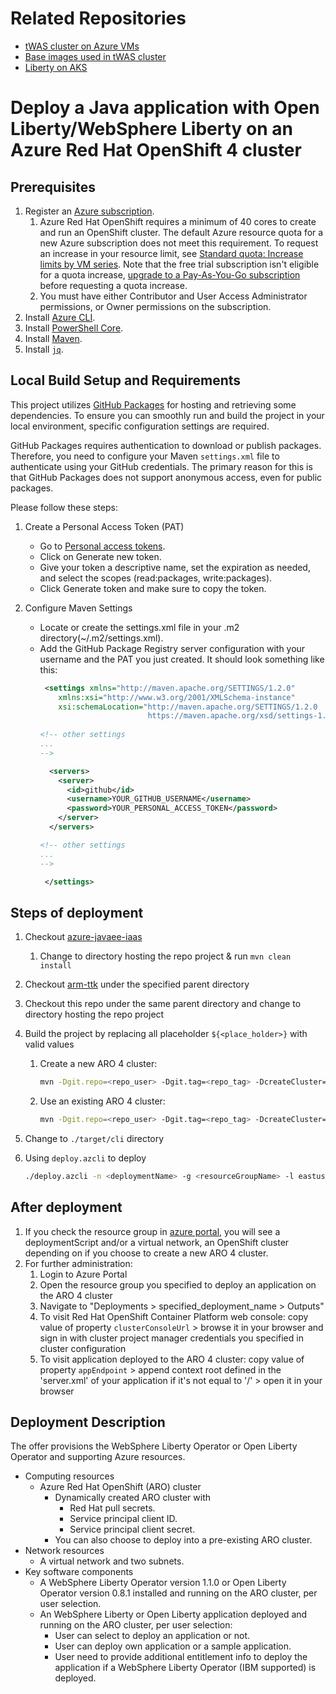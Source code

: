 <!-- Copyright (c) Microsoft Corporation. -->
<!-- Copyright (c) IBM Corporation. -->

# Related Repositories

* [tWAS cluster on Azure VMs](https://github.com/WASdev/azure.websphere-traditional.cluster)
* [Base images used in tWAS cluster](https://github.com/WASdev/azure.websphere-traditional.image)
* [Liberty on AKS](https://github.com/WASdev/azure.liberty.aks)

# Deploy a Java application with Open Liberty/WebSphere Liberty on an Azure Red Hat OpenShift 4 cluster

## Prerequisites

1. Register an [Azure subscription](https://azure.microsoft.com/).
   1. Azure Red Hat OpenShift requires a minimum of 40 cores to create and run an OpenShift cluster. The default Azure resource quota for a new Azure subscription does not meet this requirement. To request an increase in your resource limit, see [Standard quota: Increase limits by VM series](https://docs.microsoft.com/en-us/azure/azure-portal/supportability/per-vm-quota-requests). Note that the free trial subscription isn't eligible for a quota increase, [upgrade to a Pay-As-You-Go subscription](https://docs.microsoft.com/en-us/azure/cost-management-billing/manage/upgrade-azure-subscription) before requesting a quota increase.
   1. You must have either Contributor and User Access Administrator permissions, or Owner permissions on the subscription.
1. Install [Azure CLI](https://docs.microsoft.com/cli/azure/install-azure-cli?view=azure-cli-latest).
1. Install [PowerShell Core](https://docs.microsoft.com/powershell/scripting/install/installing-powershell-core-on-linux?view=powershell-7.1).
1. Install [Maven](https://maven.apache.org/download.cgi).
1. Install [`jq`](https://stedolan.github.io/jq/download/).

## Local Build Setup and Requirements
This project utilizes [GitHub Packages](https://github.com/features/packages) for hosting and retrieving some dependencies. To ensure you can smoothly run and build the project in your local environment, specific configuration settings are required.

GitHub Packages requires authentication to download or publish packages. Therefore, you need to configure your Maven `settings.xml` file to authenticate using your GitHub credentials. The primary reason for this is that GitHub Packages does not support anonymous access, even for public packages.

Please follow these steps:

1. Create a Personal Access Token (PAT)
    - Go to [Personal access tokens](https://github.com/settings/tokens).
    - Click on Generate new token.
    - Give your token a descriptive name, set the expiration as needed, and select the scopes (read:packages, write:packages).
    - Click Generate token and make sure to copy the token.

2. Configure Maven Settings
    - Locate or create the settings.xml file in your .m2 directory(~/.m2/settings.xml).
    - Add the GitHub Package Registry server configuration with your username and the PAT you just created. It should look something like this:
       ```xml
        <settings xmlns="http://maven.apache.org/SETTINGS/1.2.0"
           xmlns:xsi="http://www.w3.org/2001/XMLSchema-instance"
           xsi:schemaLocation="http://maven.apache.org/SETTINGS/1.2.0 
                               https://maven.apache.org/xsd/settings-1.2.0.xsd">
         
       <!-- other settings
       ...
       -->
      
         <servers>
           <server>
             <id>github</id>
             <username>YOUR_GITHUB_USERNAME</username>
             <password>YOUR_PERSONAL_ACCESS_TOKEN</password>
           </server>
         </servers>
      
       <!-- other settings
       ...
       -->
      
        </settings>
       ```
      
## Steps of deployment

1. Checkout [azure-javaee-iaas](https://github.com/Azure/azure-javaee-iaas)
   1. Change to directory hosting the repo project & run `mvn clean install`
1. Checkout [arm-ttk](https://github.com/Azure/arm-ttk) under the specified parent directory
1. Checkout this repo under the same parent directory and change to directory hosting the repo project
1. Build the project by replacing all placeholder `${<place_holder>}` with valid values
   1. Create a new ARO 4 cluster:
      ```bash
      mvn -Dgit.repo=<repo_user> -Dgit.tag=<repo_tag> -DcreateCluster=true -DdeployWLO=<true|false> -Dedition=<edition> -DproductEntitlementSource=<productEntitlementSource> -DdeployApplication=<true|false> -DappImagePath=<app-image-path> -DappReplicas=<app-replicas> -Dtest.args="-Test All" -Ptemplate-validation-tests clean install
      ```

   1. Use an existing ARO 4 cluster:
      ```bash
      mvn -Dgit.repo=<repo_user> -Dgit.tag=<repo_tag> -DcreateCluster=false -DclusterName=<cluste-name> -DclusterRGName=<cluster-resource-group-name> -DdeployWLO=<true|false> -Dedition=<edition> -DproductEntitlementSource=<productEntitlementSource> -DdeployApplication=<true|false> -DappImagePath=<app-image-path> -DappReplicas=<app-replicas> -Dtest.args="-Test All" -Ptemplate-validation-tests clean install
      ```

1. Change to `./target/cli` directory
1. Using `deploy.azcli` to deploy

   ```bash
   ./deploy.azcli -n <deploymentName> -g <resourceGroupName> -l eastus -p <pull-secret-path> -c <aadClientId> -s <aadClientSecret> -a <aadObjectId> -r <rpObjectId>
   ```

## After deployment

1. If you check the resource group in [azure portal](https://portal.azure.com/), you will see a deploymentScript and/or a virtual network, an OpenShift cluster depending on if you choose to create a new ARO 4 cluster.
1. For further administration:
   1. Login to Azure Portal
   1. Open the resource group you specified to deploy an application on the ARO 4 cluster
   1. Navigate to "Deployments > specified_deployment_name > Outputs"
   1. To visit Red Hat OpenShift Container Platform web console: copy value of property `clusterConsoleUrl` > browse it in your browser and sign in with cluster project manager credentials you specified in cluster configuration
   1. To visit application deployed to the ARO 4 cluster: copy value of property `appEndpoint` > append context root defined in the 'server.xml' of your application if it's not equal to '/' > open it in your browser

## Deployment Description

The offer provisions the WebSphere Liberty Operator or Open Liberty Operator and supporting Azure resources.

* Computing resources
  * Azure Red Hat OpenShift (ARO) cluster
     * Dynamically created ARO cluster with
       * Red Hat pull secrets.
       * Service principal client ID.
       * Service principal client secret.
     * You can also choose to deploy into a pre-existing ARO cluster.
* Network resources
  * A virtual network and two subnets.
* Key software components
  * A WebSphere Liberty Operator version 1.1.0 or Open Liberty Operator version 0.8.1 installed and running on the ARO cluster, per user selection.
  * An WebSphere Liberty or Open Liberty application deployed and running on the ARO cluster, per user selection:
    * User can select to deploy an application or not.
    * User can deploy own application or a sample application.
    * User need to provide additional entitlement info to deploy the application if a WebSphere Liberty Operator (IBM supported) is deployed.
